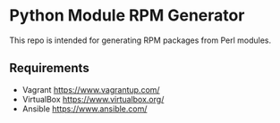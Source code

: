 # Python Module RPM Generator

This repo is intended for generating RPM packages from Perl modules.

## Requirements

- Vagrant <https://www.vagrantup.com/>
- VirtualBox <https://www.virtualbox.org/>
- Ansible <https://www.ansible.com/>
